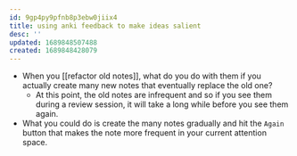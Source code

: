 ```yaml
---
id: 9gp4py9pfnb8p3ebw0jiix4
title: using anki feedback to make ideas salient
desc: ''
updated: 1689848507488
created: 1689848428079
---
```


- When you [[refactor old notes]], what do you do with them if you actually create many new notes that eventually replace the old one?
    - At this point, the old notes are infrequent and so if you see them during a review session, it will take a long while before you see them again.
- What you could do is create the many notes gradually and hit the `Again` button that makes the note more frequent in your current attention space.
